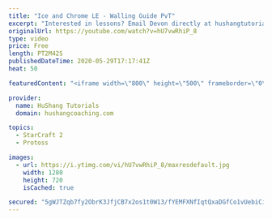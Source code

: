 ```yaml
---
title: "Ice and Chrome LE - Walling Guide PvT"
excerpt: "Interested in lessons? Email Devon directly at hushangtutorials@outlook.com ------------------------------------------------------------------------------------------------------- Want to support HuShang Tutorials directly? Patreon is a website where you can contribute a monthly donation that will help"
originalUrl: https://youtube.com/watch?v=hU7vwRhiP_8
type: video
price: Free
length: PT2M42S
publishedDateTime: 2020-05-29T17:17:41Z
heat: 50

featuredContent: "<iframe width=\"800\" height=\"500\" frameborder=\"0\" src=\"https://www.youtube.com/embed/hU7vwRhiP_8\" allow=\"accelerometer; autoplay; encrypted-media; gyroscope; picture-in-picture\" allowfullscreen></iframe>"

provider:
  name: HuShang Tutorials
  domain: hushangcoaching.com

topics:
  - StarCraft 2
  - Protoss

images:
  - url: https://i.ytimg.com/vi/hU7vwRhiP_8/maxresdefault.jpg
    width: 1280
    height: 720
    isCached: true

secured: "5gWJTZqb7fy2ObrK3JfjCB7x2os1t0W13/fYEMFXNfIqtQxaDGfCo1vUebiCiOs0VxlAJW0CwpoOUWzNEkHgWEq65tj93kf0gV729QvOtaAKuo8Ei9pOFwG2jfpcideFuMWyZ+903Vfyv95Uu4CmSNwr3+FbSq5inuqzEPhSwE/fbo4+XpP8JZcK6xHenS8UbQiQPoo0ejXNic2FVHdD8jS+RMuNRZUvsBfY0A0rNPWkCrE4CPyX9KUnci6LYBbAwDXBG+RdL68MRCeM5RsEvUOd7B68+NRuKoVaGrHrrzzFbkkF+UiHUxuZ3208tAeZmM96tqlvnU00DtOq2YSvG05NLNAmQVhX6bHiTLq5Xv2yKa6Oi0tZ4mjvZ2afprVNF9raK3Z1my/RMBuaxFS/QOWGzkaoQQyFvDz47qY5Jho=;bWkFxRgFG4JuWvV1lpz2Mw=="
---
```


